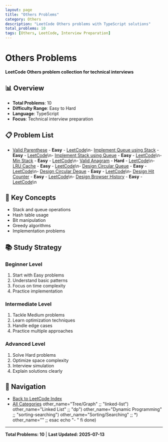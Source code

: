 ```yaml
---
layout: page
title: "Others Problems"
category: Others
description: "LeetCode Others problems with TypeScript solutions"
total_problems: 10
tags: [Others, LeetCode, Interview Preparation]
---
```


# Others Problems

**LeetCode Others problem collection for technical interviews**

## 📊 Overview

- **Total Problems**: 10
- **Difficulty Range**: Easy to Hard
- **Language**: TypeScript
- **Focus**: Technical interview preparation

## 📋 Problem List

- [Valid Parenthese](problems/01-valid-parentheses.md) - **Easy** - [LeetCode](https://leetcode.com/problems/valid-parenthese/)\n- [Implement Queue using Stack](problems/02-implement-queue-using-stacks.md) - **Easy** - [LeetCode](https://leetcode.com/problems/implement-queue-using-stacks/)\n- [Implement Stack using Queue](problems/03-implement-stack-using-queues.md) - **Easy** - [LeetCode](https://leetcode.com/problems/implement-stack-using-queues/)\n- [Min Stack](problems/04-min-stack.md) - **Easy** - [LeetCode](https://leetcode.com/problems/min-stack/)\n- [Valid Anagram](problems/05-valid-anagram.md) - **Hard** - [LeetCode](https://leetcode.com/problems/valid-anagram/)\n- [LRU Cache](problems/06-lru-cache.md) - **Easy** - [LeetCode](https://leetcode.com/problems/lru-cache/)\n- [Design Circular Queue](problems/07-design-circular-queue.md) - **Easy** - [LeetCode](https://leetcode.com/problems/design-circular-queue/)\n- [Design Circular Deque](problems/08-design-circular-deque.md) - **Easy** - [LeetCode](https://leetcode.com/problems/design-circular-deque/)\n- [Design Hit Counter](problems/09-design-hit-counter.md) - **Easy** - [LeetCode](https://leetcode.com/problems/design-hit-counter/)\n- [Design Browser History](problems/10-design-browser-history.md) - **Easy** - [LeetCode](https://leetcode.com/problems/design-browser-history/)\n

## 🎯 Key Concepts

- Stack and queue operations
- Hash table usage
- Bit manipulation
- Greedy algorithms
- Implementation problems

## 📚 Study Strategy

### Beginner Level
1. Start with Easy problems
2. Understand basic patterns
3. Focus on time complexity
4. Practice implementation

### Intermediate Level
1. Tackle Medium problems
2. Learn optimization techniques
3. Handle edge cases
4. Practice multiple approaches

### Advanced Level
1. Solve Hard problems
2. Optimize space complexity
3. Interview simulation
4. Explain solutions clearly

## 🔗 Navigation

- [Back to LeetCode Index](../index.md)
- [All Categories](../README.md)
 other_name="Tree/Graph" ;;
            "linked-list") other_name="Linked List" ;;
            "dp") other_name="Dynamic Programming" ;;
            "sorting-searching") other_name="Sorting/Searching" ;;
            *) other_name="" ;;
        esac
        echo "- [](..//README.md)"
    fi
done)

---

**Total Problems: 10** | **Last Updated: 2025-07-13**
